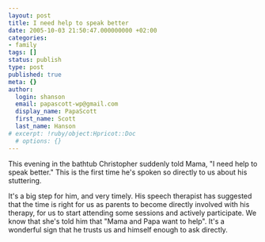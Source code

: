 ```yaml
---
layout: post
title: I need help to speak better
date: 2005-10-03 21:50:47.000000000 +02:00
categories:
- family
tags: []
status: publish
type: post
published: true
meta: {}
author:
  login: shanson
  email: papascott-wp@gmail.com
  display_name: PapaScott
  first_name: Scott
  last_name: Hanson
# excerpt: !ruby/object:Hpricot::Doc
  # options: {}
---
```

<p>This evening in the bathtub Christopher suddenly told Mama, "I need help to speak better." This is the first time he's spoken so directly to us about his stuttering.</p>
<p>It's a big step for him, and very timely. His speech therapist has suggested that the time is right for us as parents to become directly involved with his therapy, for us to start attending some sessions and actively participate. We know that she's told him that "Mama and Papa want to help". It's a wonderful sign that he trusts us and himself enough to ask directly.</p>
